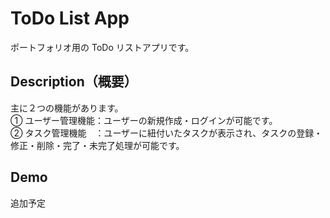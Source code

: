 # ToDo List App

ポートフォリオ用の ToDo リストアプリです。

## Description（概要）

主に２つの機能があります。  
① ユーザー管理機能：ユーザーの新規作成・ログインが可能です。  
② タスク管理機能　：ユーザーに紐付いたタスクが表示され、タスクの登録・修正・削除・完了・未完了処理が可能です。

## Demo

追加予定
